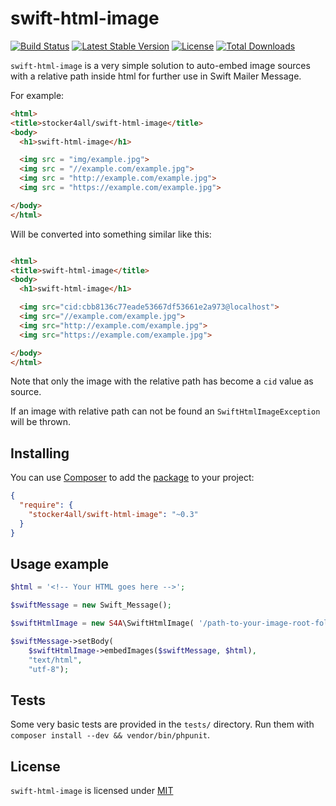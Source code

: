 # swift-html-image

[![Build Status](https://travis-ci.org/stocker4all/swift-html-image.svg?branch=master)](https://travis-ci.org/stocker4all/swift-html-image.svg?branch=master) [![Latest Stable Version](https://poser.pugx.org/stocker4all/swift-html-image/version)](https://packagist.org/packages/stocker4all/swift-html-image) [![License](https://poser.pugx.org/stocker4all/swift-html-image/license)](https://packagist.org/packages/stocker4all/swift-html-image) [![Total Downloads](https://poser.pugx.org/stocker4all/swift-html-image/downloads.png)](https://packagist.org/packages/stocker4all/swift-html-image)

`swift-html-image` is a very simple solution to auto-embed image sources with a relative path inside html for further use in Swift Mailer Message.

For example:

```html
<html>
<title>stocker4all/swift-html-image</title>
<body>
  <h1>swift-html-image</h1>

  <img src = "img/example.jpg">
  <img src = "//example.com/example.jpg">
  <img src = "http://example.com/example.jpg">
  <img src = "https://example.com/example.jpg">

</body>
</html>
```

Will be converted into something similar like this:

```html

<html>
<title>swift-html-image</title>
<body>
  <h1>swift-html-image</h1>

  <img src="cid:cbb8136c77eade53667df53661e2a973@localhost">
  <img src="//example.com/example.jpg">
  <img src="http://example.com/example.jpg">
  <img src="https://example.com/example.jpg">

</body>
</html>
```

Note that only the image with the relative path has become a `cid` value as source.

If an image with relative path can not be found an `SwiftHtmlImageException` will be thrown.

## Installing

You can use [Composer](http://getcomposer.org/) to add the [package](https://packagist.org/packages/stocker4all/swift-html-image) to your project:

```json
{
  "require": {
    "stocker4all/swift-html-image": "~0.3"
  }
}
```

## Usage example

```php
$html = '<!-- Your HTML goes here -->';

$swiftMessage = new Swift_Message();

$swiftHtmlImage = new S4A\SwiftHtmlImage( '/path-to-your-image-root-folder' );

$swiftMessage->setBody(
    $swiftHtmlImage->embedImages($swiftMessage, $html),
    "text/html",
    "utf-8");
```

## Tests

Some very basic tests are provided in the `tests/` directory. Run them with `composer install --dev && vendor/bin/phpunit`.

## License

`swift-html-image` is licensed under [MIT](LICENSE.md)